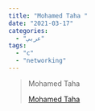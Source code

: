 ```yaml
---
title: "Mohamed Taha "
date: "2021-03-17"
categories:
  - "عربي"
tags:
  - "c"
  - "networking"
---
```


> Mohamed Taha
>
> [Mohamed Taha ](https://www.youtube.com/channel/UCLbcXGFLi6j25vzZYssqr1A/playlists)
